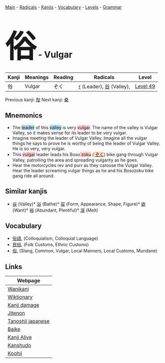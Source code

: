 <style> bigfont {font-size: 100px}</style>
[Main](../index.md) -
[Radicals](../radicals.md) -
[Kanjis](../kanjis.md) -
[Vocabulary](../vocabulary.md) -
[Levels](../levels.md) -
[Grammar](../grammar.md)
# <bigfont> 俗</bigfont> - Vulgar 

| Kanji | Meanings | Reading | Radicals | Level |
| --- | --- | --- | --- | --- |
| 俗 | Vulgar | ぞく | [ｲ](../radicals/ｲ.md) (Leader), [谷](../radicals/谷.md) (Valley),  | [Level 49](../levels/wk_level49.md) |

Previous kanji: [陛](陛.md) Next kanji: [桑](桑.md) 

## Mnemonics
 * The <span style="background-color:#ADD8E6"> leader</span> of this <span style="background-color:#ADD8E6"> valley</span> is very <span style="background-color:#ffcccb"> vulgar</span>. The name of the valley is Vulgar Valley, so it makes sense for its leader to be very vulgar.
* Imagine meeting the leader of Vulgar Valley. Imagine all the vulgar things he says to prove he is worthy of being the leader of Vulgar Valley. He is so very, very vulgar.
* This <span style="background-color:#ffcccb"> vulgar</span> leader leads his Boso<span style="background-color:#ffcccb"> zoku</span> (<span style="background-color:#fed8b1"> [ぞく](https://jisho.org/search/ぞく)</span>) bike gang through Vulgar Valley, patrolling the area and spreading vulgarity as he goes.
* Hear the motorcycles rev and purr as they carouse the Vulgar Valley. Hear the leader screaming vulgar things as he and his Bosozoku bike gang ride all around.


## Similar kanjis
 * [谷](谷.md) (Valley)* [浴](浴.md) (Bathe)* [容](容.md) (Form, Appearance, Shape, Figure)* [欲](欲.md) (Want)* [裕](裕.md) (Abundant, Plentiful)* [溶](溶.md) (Melt)


## Vocabulary
 * [俗語](../vocabulary/俗.md), (Colloquialism, Colloquial Language)
* [民俗](../vocabulary/俗.md), (Folk Customs, Ethnic Customs)
* [俗](../vocabulary/俗.md), (Slang, Common, Vulgar, Local Manners, Local Customs, Mundane)



## Links 

| Webpage |
| --- |
| [Wanikani          ](https://www.wanikani.com/kanji/俗) |
| [Wiktionary        ](https://en.wiktionary.org/wiki/俗) |
| [Kanji damage      ](http://www.kanjidamage.com/kanji/search?utf8=✓&q=俗) |
| [Jitenon           ](https://jitenon.com/kanji/俗) |
| [Tanoshii japanese ](https://www.tanoshiijapanese.com/dictionary/kanji.cfm?k=俗) |
| [Baike             ](https://baike.baidu.com/item/俗) |
| [Kanji Alive       ](https://app.kanjialive.com/俗) |
| [Kanshudo          ](https://www.kanshudo.com/searchmn?q=俗) |
| [Koohii            ](https://kanji.koohii.com/study/kanji/俗) |
